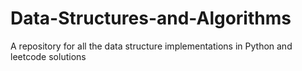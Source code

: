 # Data-Structures-and-Algorithms
A repository for all the data structure implementations in Python and leetcode solutions
